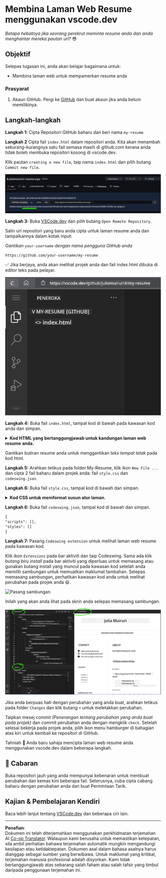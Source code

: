 <!--
CO_OP_TRANSLATOR_METADATA:
{
  "original_hash": "2fcb983b8dbadadb1bc2e97f8c12dac5",
  "translation_date": "2025-08-27T23:07:32+00:00",
  "source_file": "8-code-editor/1-using-a-code-editor/assignment.md",
  "language_code": "ms"
}
-->
# Membina Laman Web Resume menggunakan vscode.dev

_Betapa hebatnya jika seorang perekrut meminta resume anda dan anda menghantar mereka pautan url?_ 😎

<!----
TODO: tambah gambar pilihan
![Menggunakan editor kod](../../../../translated_images/webdev101-vscode-dev.f53c14e8dad231ea09d9e07a2db4a01551d2dc6cdf21225038389e11156af023.ms.png)
> Sketchnote oleh [Nama Pengarang](https://example.com)
---->

## Objektif

Selepas tugasan ini, anda akan belajar bagaimana untuk:

- Membina laman web untuk mempamerkan resume anda

### Prasyarat

1. Akaun GitHub. Pergi ke [GitHub](https://github.com/) dan buat akaun jika anda belum memilikinya.

## Langkah-langkah

**Langkah 1:** Cipta Repositori GitHub baharu dan beri nama `my-resume`

**Langkah 2** Cipta fail `index.html` dalam repositori anda. Kita akan menambah sekurang-kurangnya satu fail semasa masih di github.com kerana anda tidak boleh membuka repositori kosong di vscode.dev.

Klik pautan `creating a new file`, taip nama `index.html` dan pilih butang `Commit new file`.

![Cipta fail baharu di github.com](../../../../translated_images/new-file-github.com.c886796d800e8056561829a181be1382c5303da9d902d8b2dd82b68a4806e21f.ms.png)

**Langkah 3:** Buka [VSCode.dev](https://vscode.dev) dan pilih butang `Open Remote Repository`.

Salin url repositori yang baru anda cipta untuk laman resume anda dan tampalkannya dalam kotak input:

_Gantikan `your-username` dengan nama pengguna GitHub anda_

```
https://github.com/your-username/my-resume
```

✅ Jika berjaya, anda akan melihat projek anda dan fail index.html dibuka di editor teks pada pelayar.

![Cipta fail baharu](../../../../translated_images/project-on-vscode.dev.e79815a9a95ee7feac72ebe5c941c91279716be37c575dbdbf2f43bea2c7d8b6.ms.png)

**Langkah 4:** Buka fail `index.html`, tampal kod di bawah pada kawasan kod anda dan simpan.

<details>
    <summary><b>Kod HTML yang bertanggungjawab untuk kandungan laman web resume anda.</b></summary>
    
        <html>

            <head>
                <link href="style.css" rel="stylesheet">
                <link rel="stylesheet" href="https://cdnjs.cloudflare.com/ajax/libs/font-awesome/5.15.4/css/all.min.css">
                <title>Nama Anda Di Sini!</title>
            </head>
            <body>
                <header id="header">
                    <!-- header resume dengan nama dan jawatan anda -->
                    <h1>Nama Anda Di Sini!</h1>
                    <hr>
                    Peranan Anda!
                    <hr>
                </header>
                <main>
                    <article id="mainLeft">
                        <section>
                            <h2>HUBUNGI</h2>
                            <!-- maklumat hubungan termasuk media sosial -->
                            <p>
                                <i class="fa fa-envelope" aria-hidden="true"></i>
                                <a href="mailto:username@domain.top-level domain">Tulis email anda di sini</a>
                            </p>
                            <p>
                                <i class="fab fa-github" aria-hidden="true"></i>
                                <a href="github.com/yourGitHubUsername">Tulis nama pengguna anda di sini!</a>
                            </p>
                            <p>
                                <i class="fab fa-linkedin" aria-hidden="true"></i>
                                <a href="linkedin.com/yourLinkedInUsername">Tulis nama pengguna anda di sini!</a>
                            </p>
                        </section>
                        <section>
                            <h2>KEMAHIRAN</h2>
                            <!-- kemahiran anda -->
                            <ul>
                                <li>Kemahiran 1!</li>
                                <li>Kemahiran 2!</li>
                                <li>Kemahiran 3!</li>
                                <li>Kemahiran 4!</li>
                            </ul>
                        </section>
                        <section>
                            <h2>PENDIDIKAN</h2>
                            <!-- pendidikan anda -->
                            <h3>Tulis kursus anda di sini!</h3>
                            <p>
                                Tulis institusi anda di sini!
                            </p>
                            <p>
                                Tarikh Mula - Tarikh Tamat
                            </p>
                        </section>            
                    </article>
                    <article id="mainRight">
                        <section>
                            <h2>TENTANG</h2>
                            <!-- tentang anda -->
                            <p>Tulis sedikit tentang diri anda!</p>
                        </section>
                        <section>
                            <h2>PENGALAMAN KERJA</h2>
                            <!-- pengalaman kerja anda -->
                            <h3>Jawatan</h3>
                            <p>
                                Nama Organisasi Di Sini | Bulan Mula – Bulan Tamat
                            </p>
                            <ul>
                                    <li>Tugas 1 - Tulis apa yang anda lakukan!</li>
                                    <li>Tugas 2 - Tulis apa yang anda lakukan!</li>
                                    <li>Tulis hasil/impak sumbangan anda</li>
                                    
                            </ul>
                            <h3>Jawatan 2</h3>
                            <p>
                                Nama Organisasi Di Sini | Bulan Mula – Bulan Tamat
                            </p>
                            <ul>
                                    <li>Tugas 1 - Tulis apa yang anda lakukan!</li>
                                    <li>Tugas 2 - Tulis apa yang anda lakukan!</li>
                                    <li>Tulis hasil/impak sumbangan anda</li>
                                    
                            </ul>
                        </section>
                    </article>
                </main>
            </body>
        </html>
</details>

Gantikan butiran resume anda untuk menggantikan _teks tempat letak_ pada kod html.

**Langkah 5:** Arahkan tetikus pada folder My-Resume, klik ikon `New File ...` dan cipta 2 fail baharu dalam projek anda: fail `style.css` dan `codeswing.json`.

**Langkah 6:** Buka fail `style.css`, tampal kod di bawah dan simpan.

<details>
        <summary><b>Kod CSS untuk memformat susun atur laman.</b></summary>
            
            body {
                font-family: 'Segoe UI', Tahoma, Geneva, Verdana, sans-serif;
                font-size: 16px;
                max-width: 960px;
                margin: auto;
            }
            h1 {
                font-size: 3em;
                letter-spacing: .6em;
                padding-top: 1em;
                padding-bottom: 1em;
            }

            h2 {
                font-size: 1.5em;
                padding-bottom: 1em;
            }

            h3 {
                font-size: 1em;
                padding-bottom: 1em;
            }
            main { 
                display: grid;
                grid-template-columns: 40% 60%;
                margin-top: 3em;
            }
            header {
                text-align: center;
                margin: auto 2em;
            }

            section {
                margin: auto 1em 4em 2em;
            }

            i {
                margin-right: .5em;
            }

            p {
                margin: .2em auto
            }

            hr {
                border: none;
                background-color: lightgray;
                height: 1px;
            }

            h1, h2, h3 {
                font-weight: 100;
                margin-bottom: 0;
            }
            #mainLeft {
                border-right: 1px solid lightgray;
            }
            
</details>

**Langkah 6:** Buka fail `codeswing.json`, tampal kod di bawah dan simpan.

    {
    "scripts": [],
    "styles": []
    }

**Langkah 7:** Pasang `Codeswing extension` untuk melihat laman web resume pada kawasan kod.

Klik ikon _`Extensions`_ pada bar aktiviti dan taip Codeswing. Sama ada klik _butang biru install_ pada bar aktiviti yang diperluas untuk memasang atau gunakan butang install yang muncul pada kawasan kod setelah anda memilih sambungan untuk memuatkan maklumat tambahan. Selepas memasang sambungan, perhatikan kawasan kod anda untuk melihat perubahan pada projek anda 😃.

![Pasang sambungan](../../../../8-code-editor/images/install-extension.gif)

Inilah yang akan anda lihat pada skrin anda selepas memasang sambungan.

![Sambungan Codeswing berfungsi](../../../../translated_images/after-codeswing-extension-pb.0ebddddcf73b550994947a9084e35e2836c713ae13839d49628e3c764c1cfe83.ms.png)

Jika anda berpuas hati dengan perubahan yang anda buat, arahkan tetikus pada folder `Changes` dan klik butang `+` untuk meletakkan perubahan.

Taipkan mesej commit _(Penerangan tentang perubahan yang anda buat pada projek)_ dan commit perubahan anda dengan mengklik `check`. Setelah selesai bekerja pada projek anda, pilih ikon menu hamburger di bahagian atas kiri untuk kembali ke repositori di GitHub.

Tahniah 🎉 Anda baru sahaja mencipta laman web resume anda menggunakan vscode.dev dalam beberapa langkah.

## 🚀 Cabaran

Buka repositori jauh yang anda mempunyai kebenaran untuk membuat perubahan dan kemas kini beberapa fail. Seterusnya, cuba cipta cabang baharu dengan perubahan anda dan buat Permintaan Tarik.

## Kajian & Pembelajaran Kendiri

Baca lebih lanjut tentang [VSCode.dev](https://code.visualstudio.com/docs/editor/vscode-web?WT.mc_id=academic-0000-alfredodeza) dan beberapa ciri lain.

---

**Penafian**:  
Dokumen ini telah diterjemahkan menggunakan perkhidmatan terjemahan AI [Co-op Translator](https://github.com/Azure/co-op-translator). Walaupun kami berusaha untuk memastikan ketepatan, sila ambil perhatian bahawa terjemahan automatik mungkin mengandungi kesilapan atau ketidaktepatan. Dokumen asal dalam bahasa asalnya harus dianggap sebagai sumber yang berwibawa. Untuk maklumat yang kritikal, terjemahan manusia profesional adalah disyorkan. Kami tidak bertanggungjawab atas sebarang salah faham atau salah tafsir yang timbul daripada penggunaan terjemahan ini.